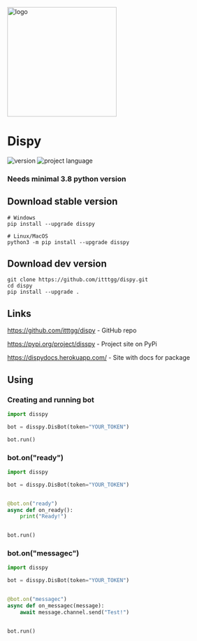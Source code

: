 <p><img src="logo.png" width="250" alt="logo"/></p>

# Dispy

![version](https://img.shields.io/badge/version-0.2.1-informational?style=flat) ![project language](https://img.shields.io/badge/lang-python-informational)
### Needs minimal 3.8 python version
## Download stable version
```
# Windows
pip install --upgrade disspy

# Linux/MacOS
python3 -m pip install --upgrade disspy
```

## Download dev version
```
git clone https://github.com/itttgg/dispy.git
cd dispy
pip install --upgrade .
```

## Links
<p><a href="https://github.com/itttgg/dispy">https://github.com/itttgg/dispy</a> - GitHub repo</p>
<p><a href="https://pypi.org/project/disspy">https://pypi.org/project/disspy</a> - Project site on PyPi</p>
<p><a href="https://dispydocs.herokuapp.com/">https://dispydocs.herokuapp.com/</a> - Site with docs for package</p>

## Using
### Creating and running bot

```python
import disspy

bot = disspy.DisBot(token="YOUR_TOKEN")

bot.run()
```

### bot.on("ready")

```python
import disspy

bot = disspy.DisBot(token="YOUR_TOKEN")


@bot.on("ready")
async def on_ready():
    print("Ready!")


bot.run()
```

### bot.on("messagec")

```python
import disspy

bot = disspy.DisBot(token="YOUR_TOKEN")


@bot.on("messagec")
async def on_messagec(message):
    await message.channel.send("Test!")


bot.run()
```
